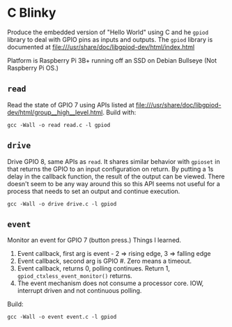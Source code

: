 # C Blinky

Produce the embedded version of "Hello World" using C and he `gpiod` library to deal with GPIO pins as inputs and outputs. The `gpiod` library is documented at <file:///usr/share/doc/libgpiod-dev/html/index.html>

Platform is Raspberry Pi 3B+ running off an SSD on Debian Bullseye (Not Raspberry Pi OS.) 

## `read`

Read the state of GPIO 7 using APIs listed at <file:///usr/share/doc/libgpiod-dev/html/group__high__level.html>. Build with:

```text
gcc -Wall -o read read.c -l gpiod
```

## `drive`

Drive GPIO 8, same APIs as `read`. It shares similar behavior with `gpioset` in that returns the GPIO to an input configuration on return. By putting a 1s delay in the callback function, the result of the output can be viewed. There doesn't seem to be any way around this so this API seems not useful for a process that needs to set an output and continue execution.

```text
gcc -Wall -o drive drive.c -l gpiod
```

## `event`

Monitor an event for GPIO 7 (button press.) Things I learned.

1. Event callback, first arg is event - 2 => rising edge, 3 => falling edge
1. Event callback, second arg is GPIO #. Zero means a timeout.
1. Event callback, returns 0, polling continues. Return 1, `gpiod_ctxless_event_monitor()` returns.
1. The event mechanism does not consume a processor core. IOW, interrupt driven and not continuous polling.

Build:

```text
gcc -Wall -o event event.c -l gpiod
```
